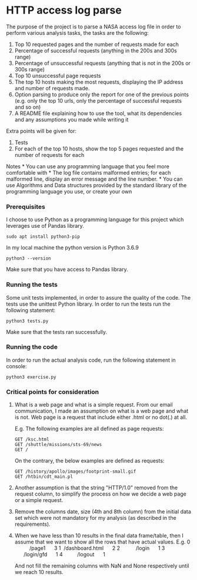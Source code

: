 # HTTP access log parse

The purpose of the project is to parse a NASA access log file in order to perform various analysis tasks, the tasks are the following:

1. Top 10 requested pages and the number of requests made for each
2. Percentage of successful requests (anything in the 200s and 300s range)
3. Percentage of unsuccessful requests (anything that is not in the 200s or 300s range)
4. Top 10 unsuccessful page requests
5. The top 10 hosts making the most requests, displaying the IP address and number of requests made.
6. Option parsing to produce only the report for one of the previous points (e.g. only the top 10 urls, only the percentage of successful requests and so on)
7. A README file explaining how to use the tool, what its dependencies and any assumptions you made while writing it

Extra points will be given for:

1. Tests
2. For each of the top 10 hosts, show the top 5 pages requested and the number of requests for each

Notes
    * You can use any programming language that you feel more comfortable with
    * The log file contains malformed entries; for each malformed line, display an error message and the line number.
    * You can use Algorithms and Data structures provided by the standard library of the programming language you use, or create your own

### Prerequisites

I choose to use Python as a programming language for this project which leverages use of Pandas library.

```
sudo apt install python3-pip
```

In my local machine the python version is Python 3.6.9

```
python3 --version
```

 Make sure that you have access to Pandas library.


### Running the tests

Some unit tests implemented, in order to assure the quality of the code. The tests use the unittest Python library.
In order to run the tests run the following statement:

```
python3 tests.py
```

Make sure that the tests ran successfully.

### Running the code

In order to run the actual analysis code, run the following statement in console:

```
python3 exercise.py
```

### Critical points for consideration

1) What is a web page and what is a simple request. From our email communication, I made an assumption on what is a web page and what is not.
   Web page is a request that include either .html or no dot(.) at all.

   E.g. The following examples are all defined as page requests:

   ```
   GET /ksc.html
   GET /shuttle/missions/sts-69/news
   GET /
   ```

   On the contrary, the below examples are defined as requests:

   ```
   GET /history/apollo/images/footprint-small.gif
   GET /htbin/cdt_main.pl
   ```


2) Another assumption is that the string "HTTP/1.0" removed from the request column, to simplify the process on how we decide a web page or a simple request.

3) Remove the columns date, size (4th and 8th column) from the initial data set which were not mandatory for my analysis (as described in the requirements).

4) When we have less than 10 results in the final data frame/table, then I assume that we want to show all the rows that have actual values.
   E.g.
   0           /page1      3
   1  /dashboard.html      2
   2           /login      1
   3       /login/gfd      1
   4          /logout      1

   And not fill the remaining columns with NaN and None respectively until we reach 10 results.
